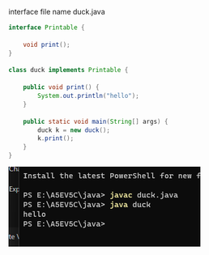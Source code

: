 interface
file name duck.java
```java
interface Printable {

    void print();
}

class duck implements Printable {

    public void print() {
        System.out.println("hello");
    }

    public static void main(String[] args) {
        duck k = new duck();
        k.print();
    }
}


```
![image](.attachments/6c7006636b9142545ed1571f865c2fc6a5d4fc24.png) 
